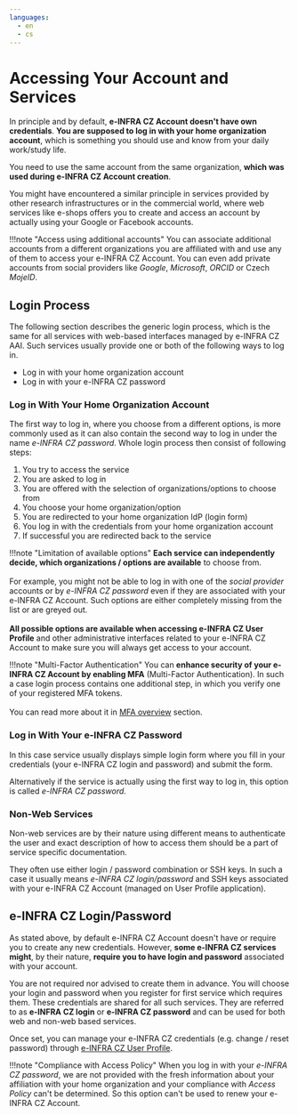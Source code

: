```yaml
---
languages:
  - en
  - cs
---
```

# Accessing Your Account and Services

In principle and by default, **e-INFRA CZ Account doesn't have own
credentials**. **You are supposed to log in with your home organization account**,
which is something you should use and know from your daily work/study life.

You need to use the same account from the same organization, **which was used 
during e-INFRA CZ Account creation**.

You might have encountered a similar principle in services provided by other 
research infrastructures or in the commercial world, where web services like 
e-shops offers you to create and access an account by actually using your 
Google or Facebook accounts.

!!!note "Access using additional accounts"
    You can associate additional accounts from a different organizations you 
    are affiliated with and use any of them to access your e-INFRA CZ Account. 
    You can even add private accounts from social providers like *Google*, 
    *Microsoft*, *ORCID* or Czech *MojeID*.

## Login Process

The following section describes the generic login process, which is the same 
for all services with web-based interfaces managed by e-INFRA CZ AAI. Such 
services usually provide one or both of the following ways to log in.

- Log in with your home organization account
- Log in with your e-INFRA CZ password

### Log in With Your Home Organization Account

The first way to log in, where you choose from a different options, is more 
commonly used as it can also contain the second way to log in under the name 
*e-INFRA CZ password*. Whole login process then consist of following steps:

1. You try to access the service
2. You are asked to log in
3. You are offered with the selection of organizations/options to choose from
4. You choose your home organization/option
5. You are redirected to your home organization IdP (login form)
6. You log in with the credentials from your home organization account
7. If successful you are redirected back to the service

!!!note "Limitation of available options"
    **Each service can independently decide, which organizations / options are 
    available** to choose from.<br/><br/>For example, you might not be able to 
    log in with one of the *social provider* accounts or by *e-INFRA CZ password* 
    even if they are associated with your e-INFRA CZ Account. Such options 
    are either completely missing from the list or are greyed out.
    <br/><br/>**All possible options are available when accessing e-INFRA CZ 
    User Profile** and other administrative interfaces related to your e-INFRA 
    CZ Account to make sure you will always get access to your account.

!!!note "Multi-Factor Authentication"
    You can **enhance security of your e-INFRA CZ Account by enabling MFA** 
    (Multi-Factor Authentication). In such a case login process contains one
    additional step, in which you verify one of your registered MFA tokens.
    <br/><br/>You can read more about it in [MFA overview](/account/mfa)
    section.

### Log in With Your e-INFRA CZ Password

In this case service usually displays simple login form where you fill in your 
credentials (your e-INFRA CZ login and password) and submit the form.

Alternatively if the service is actually using the first way to log in, this 
option is called *e-INFRA CZ password*.  

### Non-Web Services

Non-web services are by their nature using different means to authenticate 
the user and exact description of how to access them should be a part of 
service specific documentation.

They often use either login / password combination or SSH keys. In such a 
case it usually means *e-INFRA CZ login/password* and SSH keys associated 
with your e-INFRA CZ Account (managed on User Profile application).

## e-INFRA CZ Login/Password

As stated above, by default e-INFRA CZ Account doesn't have or require you
to create any new credentials. However, **some e-INFRA CZ services might**, by
their nature, **require you to have login and password** associated with your
account.

You are not required nor advised to create them in advance. You will choose
your login and password when you register for first service which requires
them. These credentials are shared for all such services. They are referred
to as **e-INFRA CZ login** or **e-INFRA CZ password** and can be used
for both web and non-web based services.

Once set, you can manage your e-INFRA CZ credentials (e.g. change / reset
password) through [e-INFRA CZ User Profile](https://profile.e-infra.cz).

!!!note "Compliance with Access Policy"
    When you log in with your *e-INFRA CZ password*, we are not provided with
    the fresh information about your affiliation with your home organization
    and your compliance with *Access Policy* can't be determined. So this option
    can't be used to renew your e-INFRA CZ Account.
